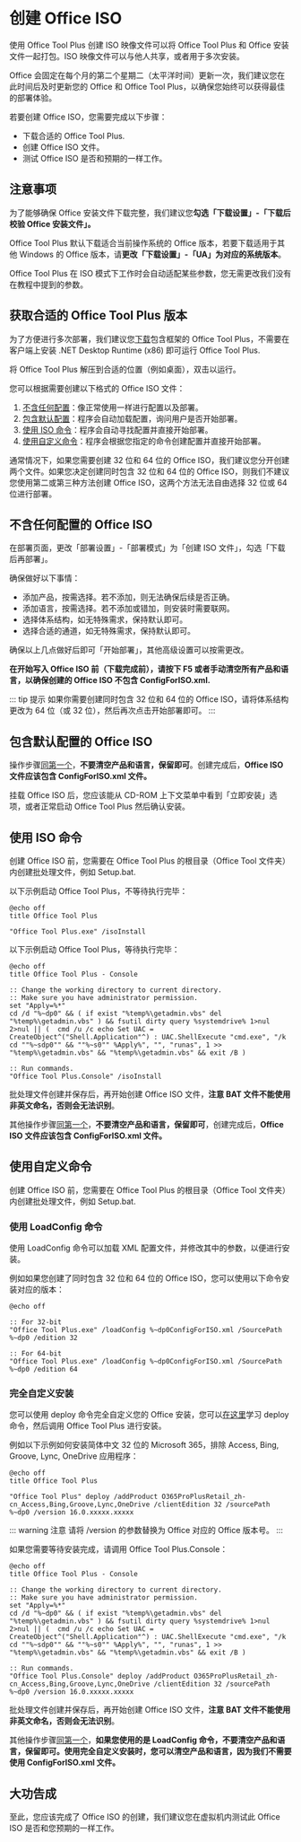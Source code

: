 # 创建 Office ISO

使用 Office Tool Plus 创建 ISO 映像文件可以将 Office Tool Plus 和 Office 安装文件一起打包。ISO 映像文件可以与他人共享，或者用于多次安装。

Office 会固定在每个月的第二个星期二（太平洋时间）更新一次，我们建议您在此时间后及时更新您的 Office 和 Office Tool Plus，以确保您始终可以获得最佳的部署体验。

若要创建 Office ISO，您需要完成以下步骤：

- 下载合适的 Office Tool Plus.
- 创建 Office ISO 文件。
- 测试 Office ISO 是否和预期的一样工作。

## 注意事项

为了能够确保 Office 安装文件下载完整，我们建议您**勾选「下载设置」-「下载后校验 Office 安装文件」。**

Office Tool Plus 默认下载适合当前操作系统的 Office 版本，若要下载适用于其他 Windows 的 Office 版本，请**更改「下载设置」-「UA」为对应的系统版本**。

Office Tool Plus 在 ISO 模式下工作时会自动适配某些参数，您无需更改我们没有在教程中提到的参数。

## 获取合适的 Office Tool Plus 版本

为了方便进行多次部署，我们建议您[下载](/zh-cn/start/#下载)包含框架的 Office Tool Plus，不需要在客户端上安装 .NET Desktop Runtime (x86) 即可运行 Office Tool Plus.

将 Office Tool Plus 解压到合适的位置（例如桌面），双击以运行。

您可以根据需要创建以下格式的 Office ISO 文件：

1. [不含任何配置](/zh-cn/deploy/create-iso.html#不含任何配置的-office-iso)：像正常使用一样进行配置以及部署。
2. [包含默认配置](/zh-cn/deploy/create-iso.html#包含默认配置的-office-iso)：程序会自动加载配置，询问用户是否开始部署。
3. [使用 ISO 命令](/zh-cn/deploy/create-iso.html#使用-iso-命令)：程序会自动寻找配置并直接开始部署。
4. [使用自定义命令](/zh-cn/deploy/create-iso.html#使用自定义命令)：程序会根据您指定的命令创建配置并直接开始部署。

通常情况下，如果您需要创建 32 位和 64 位的 Office ISO，我们建议您分开创建两个文件。如果您决定创建同时包含 32 位和 64 位的 Office ISO，则我们不建议您使用第二或第三种方法创建 Office ISO，这两个方法无法自由选择 32 位或 64 位进行部署。

## 不含任何配置的 Office ISO

在部署页面，更改「部署设置」-「部署模式」为「创建 ISO 文件」，勾选「下载后再部署」。

确保做好以下事情：

- 添加产品，按需选择。若不添加，则无法确保后续是否正确。
- 添加语言，按需选择。若不添加或错加，则安装时需要联网。
- 选择体系结构，如无特殊需求，保持默认即可。
- 选择合适的通道，如无特殊需求，保持默认即可。

确保以上几点做好后即可「开始部署」，其他高级设置可以按需更改。

**在开始写入 Office ISO 前（下载完成前），请按下 F5 或者手动清空所有产品和语言，以确保创建的 Office ISO 不包含 ConfigForISO.xml.**

::: tip 提示
如果你需要创建同时包含 32 位和 64 位的 Office ISO，请将体系结构更改为 64 位（或 32 位），然后再次点击开始部署即可。
:::

## 包含默认配置的 Office ISO

操作步骤[同第一个](/zh-cn/deploy/create-iso.html#不含任何配置的-office-iso)，**不要清空产品和语言，保留即可**。创建完成后，**Office ISO 文件应该包含 ConfigForISO.xml 文件。**

挂载 Office ISO 后，您应该能从 CD-ROM 上下文菜单中看到「立即安装」选项，或者正常启动 Office Tool Plus 然后确认安装。

## 使用 ISO 命令

创建 Office ISO 前，您需要在 Office Tool Plus 的根目录（Office Tool 文件夹）内创建批处理文件，例如 Setup.bat.

以下示例启动 Office Tool Plus，不等待执行完毕：

``` batch
@echo off
title Office Tool Plus

"Office Tool Plus.exe" /isoInstall
````

以下示例启动 Office Tool Plus，等待执行完毕：

``` batch
@echo off
title Office Tool Plus - Console

:: Change the working directory to current directory.
:: Make sure you have administrator permission.
set "Apply=%*"
cd /d "%~dp0" && ( if exist "%temp%\getadmin.vbs" del "%temp%\getadmin.vbs" ) && fsutil dirty query %systemdrive% 1>nul 2>nul || (  cmd /u /c echo Set UAC = CreateObject^("Shell.Application"^) : UAC.ShellExecute "cmd.exe", "/k cd ""%~sdp0"" && ""%~s0"" %Apply%", "", "runas", 1 >> "%temp%\getadmin.vbs" && "%temp%\getadmin.vbs" && exit /B )

:: Run commands.
"Office Tool Plus.Console" /isoInstall
```

批处理文件创建并保存后，再开始创建 Office ISO 文件，**注意 BAT 文件不能使用非英文命名，否则会无法识别**。

其他操作步骤[同第一个](/zh-cn/deploy/create-iso.html#不含任何配置的-office-iso)，**不要清空产品和语言，保留即可**，创建完成后，**Office ISO 文件应该包含 ConfigForISO.xml 文件。**

## 使用自定义命令

创建 Office ISO 前，您需要在 Office Tool Plus 的根目录（Office Tool 文件夹）内创建批处理文件，例如 Setup.bat.

### 使用 LoadConfig 命令

使用 LoadConfig 命令可以加载 XML 配置文件，并修改其中的参数，以便进行安装。

例如如果您创建了同时包含 32 位和 64 位的 Office ISO，您可以使用以下命令安装对应的版本：

``` batch
@echo off

:: For 32-bit
"Office Tool Plus.exe" /loadConfig %~dp0ConfigForISO.xml /SourcePath %~dp0 /edition 32

:: For 64-bit
"Office Tool Plus.exe" /loadConfig %~dp0ConfigForISO.xml /SourcePath %~dp0 /edition 64
```

### 完全自定义安装

您可以使用 deploy 命令完全自定义您的 Office 安装，您可以[在这里](/zh-cn/others/commands.html#部署命令)学习 deploy 命令，然后调用 Office Tool Plus 进行安装。

例如以下示例如何安装简体中文 32 位的 Microsoft 365，排除 Access, Bing, Groove, Lync, OneDrive 应用程序：

``` batch
@echo off
title Office Tool Plus

"Office Tool Plus" deploy /addProduct O365ProPlusRetail_zh-cn_Access,Bing,Groove,Lync,OneDrive /clientEdition 32 /sourcePath %~dp0 /version 16.0.xxxxx.xxxxx
```

::: warning 注意
请将 /version 的参数替换为 Office 对应的 Office 版本号。
:::

如果您需要等待安装完成，请调用 Office Tool Plus.Console：

``` batch
@echo off
title Office Tool Plus - Console

:: Change the working directory to current directory.
:: Make sure you have administrator permission.
set "Apply=%*"
cd /d "%~dp0" && ( if exist "%temp%\getadmin.vbs" del "%temp%\getadmin.vbs" ) && fsutil dirty query %systemdrive% 1>nul 2>nul || (  cmd /u /c echo Set UAC = CreateObject^("Shell.Application"^) : UAC.ShellExecute "cmd.exe", "/k cd ""%~sdp0"" && ""%~s0"" %Apply%", "", "runas", 1 >> "%temp%\getadmin.vbs" && "%temp%\getadmin.vbs" && exit /B )

:: Run commands.
"Office Tool Plus.Console" deploy /addProduct O365ProPlusRetail_zh-cn_Access,Bing,Groove,Lync,OneDrive /clientEdition 32 /sourcePath %~dp0 /version 16.0.xxxxx.xxxxx
```

批处理文件创建并保存后，再开始创建 Office ISO 文件，**注意 BAT 文件不能使用非英文命名，否则会无法识别**。

其他操作步骤[同第一个](/zh-cn/deploy/create-iso.html#不含任何配置的-office-iso)，**如果您使用的是 LoadConfig 命令，不要清空产品和语言，保留即可。使用完全自定义安装时，您可以清空产品和语言，因为我们不需要使用 ConfigForISO.xml 文件。**

## 大功告成

至此，您应该完成了 Office ISO 的创建，我们建议您在虚拟机内测试此 Office ISO 是否和您预期的一样工作。
